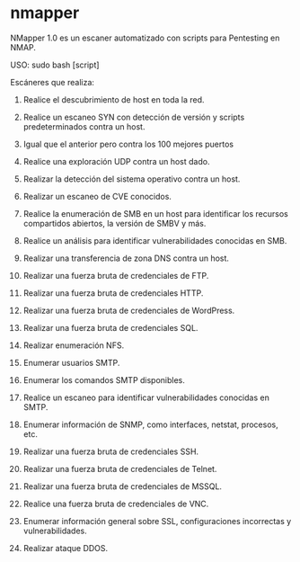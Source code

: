 # nmapper
NMapper 1.0 es un escaner automatizado con scripts para Pentesting en NMAP.

USO: sudo bash [script]

Escáneres que realiza:

1. Realice el descubrimiento de host en toda la red.

2. Realice un escaneo SYN con detección de versión y scripts predeterminados contra un host.

3. Igual que el anterior pero contra los 100 mejores puertos

4. Realice una exploración UDP contra un host dado.

5. Realizar la detección del sistema operativo contra un host.

6. Realizar un escaneo de CVE conocidos.

7. Realice la enumeración de SMB en un host para identificar los recursos compartidos abiertos, la versión de SMBV y más.

8. Realice un análisis para identificar vulnerabilidades conocidas en SMB.

9. Realizar una transferencia de zona DNS contra un host.

10. Realizar una fuerza bruta de credenciales de FTP.

11. Realizar una fuerza bruta de credenciales HTTP.

12. Realizar una fuerza bruta de credenciales de WordPress.

13. Realizar una fuerza bruta de credenciales SQL.

14. Realizar enumeración NFS.

15. Enumerar usuarios SMTP.

16. Enumerar los comandos SMTP disponibles.

17. Realice un escaneo para identificar vulnerabilidades conocidas en SMTP.

18. Enumerar información de SNMP, como interfaces, netstat, procesos, etc.

19. Realizar una fuerza bruta de credenciales SSH.

20. Realizar una fuerza bruta de credenciales de Telnet.

21. Realizar una fuerza bruta de credenciales de MSSQL.

22. Realice una fuerza bruta de credenciales de VNC.

23. Enumerar información general sobre SSL, configuraciones incorrectas y vulnerabilidades.

24. Realizar ataque DDOS.

